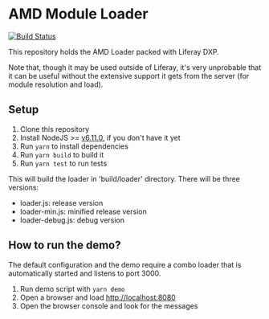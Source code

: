 # AMD Module Loader

[![Build Status](https://travis-ci.org/liferay/liferay-amd-loader.svg)](https://travis-ci.org/liferay/liferay-amd-loader)

This repository holds the AMD Loader packed with Liferay DXP.

Note that, though it may be used outside of Liferay, it's very unprobable that
it can be useful without the extensive support it gets from the server (for
module resolution and load).

## Setup

1. Clone this repository
2. Install NodeJS >= [v6.11.0](http://nodejs.org/dist/v6.11.0/), if you don't have it yet
3. Run `yarn` to install dependencies
4. Run `yarn build` to build it
5. Run `yarn test` to run tests

This will build the loader in 'build/loader' directory. There will be three versions:

-   loader.js: release version
-   loader-min.js: minified release version
-   loader-debug.js: debug version

## How to run the demo?

The default configuration and the demo require a combo loader that is automatically started and listens to port 3000.

1. Run demo script with `yarn demo`
2. Open a browser and load [http://localhost:8080](http://localhost:8080)
3. Open the browser console and look for the messages
